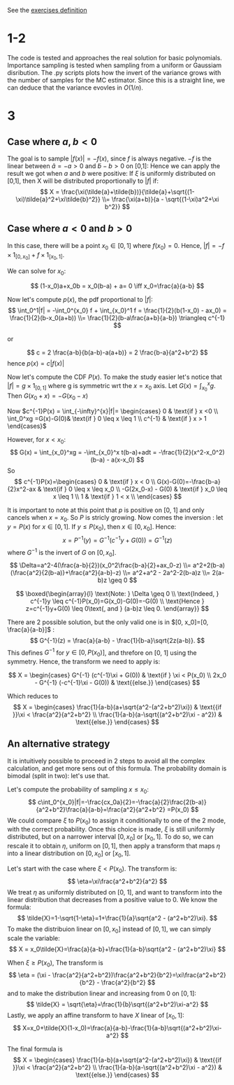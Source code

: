 See the [exercises definition](https://www.pbr-book.org/4ed/Monte_Carlo_Integration/Exercises#)

# 1-2
The code is tested and approaches the real solution for basic polynomials. Importance sampling is tested when sampling from a uniform or Gaussiam disribution. The .py scripts plots how the invert of the variance grows with the number of samples for the MC estimator. Since this is a straight line, we can deduce that the variance evovles in $O(1/n)$.

# 3
## Case where $a,b<0$

The goal is to sample $|f(x)|=-f(x)$, since $f$ is always negative. $-f$ is the linear between $\tilde{a}=-a>0$ and $\tilde{b}-b>0$ on [0,1]: Hence we can apply the result we got when $a$ and $b$ were positive: If $\xi$ is uniformly distributed on [0,1], then X will be distributed proportionally to $|f|$ if:
$$
X = \frac{\xi(\tilde{a}+\tilde{b})}{\tilde{a}+\sqrt{(1-\xi)\tilde{a}^2+\xi\tilde{b}^2}} \\=
\frac{\xi(a+b)}{a - \sqrt{(1-\xi)a^2+\xi b^2}}
$$

## Case where $a<0$ and $b>0$


In this case, there will be a point $x_0\in[0,1]$ where $f(x_0)=0$. Hence, $|f|=-f\times 1_{[0, x_0]} + f\times 1_{[x_0, 1]}$.

We can solve for $x_0$:

$$
(1-x_0)a+x_0b = x_0(b-a) + a= 0 \iff x_0=\frac{a}{a-b}
$$

Now let's compute $p(x)$, the pdf proportional to $|f|$:
$$
\int_0^1|f| = -\int_0^{x_0} f + \int_{x_0}^1 f = \frac{1}{2}(b(1-x_0) - ax_0) = \frac{1}{2}(b-x_0(a+b)) \\=
\frac{1}{2}(b-a\frac{a+b}{a-b}) \triangleq c^{-1}
$$

or 

$$
c = 2 \frac{a-b}{b(a-b)-a(a+b)} = 2 \frac{b-a}{a^2+b^2}
$$
hence $p(x) = c|f(x)|$

Now let's compute the CDF $P(x)$. To make the study easier let's notice that $|f|=g\times1_{[0, 1]}$ where g is symmetric wrt the $x=x_0$ axis. Let $G(x)=\int_{x_0}^{x}g$. Then $G(x_0+x)=-G(x_0-x)$

Now $c^{-1}P(x) = \int_{-\infty}^{x}|f|= \begin{cases}
0 & \text{if } x <0 \\
\int_0^xg =G(x)-G(0)& \text{if } 0 \leq x \leq 1 \\
c^{-1} & \text{if } x > 1
\end{cases}$

However, for $x<x_0$:
$$
G(x) = \int_{x_0}^xg = -\int_{x_0}^x t(b-a)+adt = -\frac{1}{2}(x^2-x_0^2)(b-a) - a(x-x_0)
$$
So 
$$
c^{-1}P(x)=\begin{cases}
0 & \text{if } x < 0 \\
G(x)-G(0)=-\frac{b-a}{2}x^2-ax & \text{if } 0 \leq x \leq x_0 \\
-G(2x_0-x) - G(0) & \text{if } x_0 \leq x \leq 1 \\
1 & \text{if } 1 < x \\
\end{cases}
$$

It is important to note at this point that $p$ is positive on [0, 1] and only cancels when $x=x_0$. So $P$ is stricly growing. Now comes the inversion : let $y=P(x)$ for $x\in[0,1]$. If $y\leq P(x_0)$, then $x\in[0, x_0]$. Hence:
$$
x=P^{-1}(y)=G^{-1} (c^{-1}y + G(0)) = G^{-1}(z)
$$
where $G^{-1}$ is the invert of $G$ on $[0, x_0]$. 
$$
\Delta=a^2-4(\frac{a-b}{2})(x_0^2\frac{b-a}{2}+ax_0-z) \\=
a^2+2(b-a)(\frac{a^2}{2(b-a)}+\frac{a^2}{a-b}-z) \\=
a^2+a^2 - 2a^2-2(b-a)z \\=
2(a-b)z \geq 0
$$

$$
\boxed{\begin{array}{l}
\text{Note: } \Delta \geq 0 \\
\text{Indeed, } c^{-1}y \leq c^{-1}P(x_0)=G(x_0)-G(0)=-G(0) \\
\text{Hence } z=c^{-1}y+G(0) \leq 0\text{, and } (a-b)z \leq 0.
\end{array}}
$$

There are 2 possible solution, but the only valid one is in $[0, x_0]=[0, \frac{a}{a-b}]$ :
$$
G^{-1}(z) = \frac{a}{a-b} - \frac{1}{b-a}\sqrt{2z(a-b)}.
$$
This defines $G^{-1}$ for $y\in[0, P(x_0)]$, and threfore on [0, 1] using the symmetry. Hence, the transform we need to apply is:

$$
X = \begin{cases}
G^{-1} (c^{-1}\xi + G(0)) & \text{if } \xi < P(x_0) \\
2x_0 - G^{-1} (-c^{-1}\xi - G(0)) & \text{{else.}}
\end{cases}
$$

Which reduces to
$$
X = \begin{cases}
\frac{1}{a-b}(a+\sqrt{a^2-(a^2+b^2)\xi}) & \text{{if }}\xi < \frac{a^2}{a^2+b^2} \\
\frac{1}{a-b}(a-\sqrt{(a^2+b^2)\xi - a^2}) & \text{{else.}}
\end{cases}
$$


## An alternative strategy
It is intuitively possible to proceed in 2 steps to avoid all the complex calculation, and get more sens out of this formula. The probability domain is bimodal (split in two): let's use that.

Let's compute the probability of sampling $x\leq x_0$:
$$
c\int_0^{x_0}|f|=-\frac{cx_0a}{2}=-\frac{a}{2}\frac{2(b-a)}{a^2+b^2}\frac{a}{a-b}=\frac{a^2}{a^2+b^2} =P(x_0)
$$
We could compare $\xi$ to $P(x_0)$ to assign it conditionally to one of the 2 mode, with the correct probability. Once this choice is made, $\xi$ is still uniformly distributed, but on a narrower interval $[0, x_0]$ or $[x_0, 1]$. To do so, we can rescale it to obtain $\eta$, uniform on $[0, 1]$, then apply a transform that maps $\eta$ into a linear distribution on $[0, x_0]$ or $[x_0, 1]$.

Let's start with the case where $\xi<P(x_0)$. The transform is:
$$
\eta=\xi\frac{a^2+b^2}{a^2}
$$
We treat $\eta$ as uniformly distributed on [0, 1], and want to transform into the linear distribution that decreases from a positive value to $0$. We know the formula:
$$
\tilde{X}=1-\sqrt{1-\eta}=1+\frac{1}{a}\sqrt{a^2 - (a^2+b^2)\xi}.
$$
To make the distribuion linear on $[0, x_0]$ instead of $[0, 1]$, we can simply scale the variable:
$$
X = x_0\tilde{X}=\frac{a}{a-b}+\frac{1}{a-b}\sqrt{a^2 - (a^2+b^2)\xi}
$$


When $\xi\geq P(x_0)$, The transform is
$$
\eta = (\xi - \frac{a^2}{a^2+b^2})\frac{a^2+b^2}{b^2}=\xi\frac{a^2+b^2}{b^2} - \frac{a^2}{b^2}
$$
and to make the distribution linear and increasing from $0$ on $[0, 1]$:
$$
\tilde{X} = \sqrt{\eta}=\frac{1}{b}\sqrt{(a^2+b^2)\xi-a^2}
$$
Lastly, we apply an affine transform to have $X$ linear of $[x_0, 1]$:
$$
X=x_0+\tilde{X}(1-x_0)=\frac{a}{a-b}-\frac{1}{a-b}\sqrt{(a^2+b^2)\xi-a^2}
$$

The final formula is
$$
X = \begin{cases}
\frac{1}{a-b}(a+\sqrt{a^2-(a^2+b^2)\xi}) & \text{{if }}\xi < \frac{a^2}{a^2+b^2} \\
\frac{1}{a-b}(a-\sqrt{(a^2+b^2)\xi - a^2}) & \text{{else.}}
\end{cases}
$$


